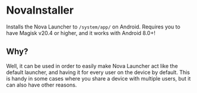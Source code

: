 # NovaInstaller
Installs the Nova Launcher to ``/system/app/`` on Android. Requires you to have Magisk v20.4 or higher, and it works with Android 8.0+!
## Why?
Well, it can be used in order to easily make Nova Launcher act like the default launcher, and having it for every user on the device by default. This is handy in some cases where you share a device with multiple users, but it can also have other reasons.
